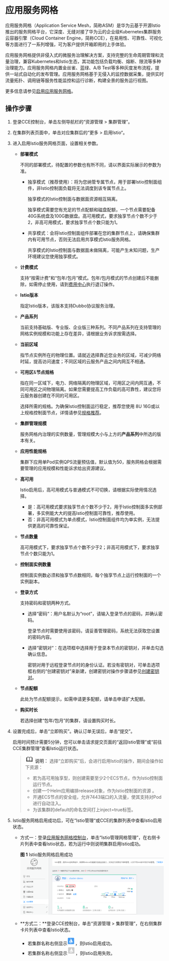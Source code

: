# 应用服务网格<a name="cce_01_0177"></a>

应用服务网格（Application Service Mesh，简称ASM）是华为云基于开源Istio推出的服务网格平台，它深度、无缝对接了华为云的企业级Kubernetes集群服务云容器引擎（Cloud Container Engine，简称CCE），在易用性、可靠性、可视化等方面进行了一系列增强，可为客户提供开箱即用的上手体验。

应用服务网格提供非侵入式的微服务治理解决方案，支持完整的生命周期管理和流量治理，兼容Kubernetes和Istio生态，其功能包括负载均衡、熔断、限流等多种治理能力。应用服务网格内置金丝雀、蓝绿、A/B Test等多种灰度发布流程，提供一站式自动化的发布管理。应用服务网格基于无侵入的监控数据采集，提供实时流量拓扑、调用链等服务性能监控和运行诊断，构建全景的服务运行视图。

更多信息请参见[启用应用服务网格](https://support.huaweicloud.com/usermanual-istio/istio_01_0002.html)。

## 操作步骤<a name="section19985447234"></a>

1.  登录CCE控制台，单击左侧导航栏的“资源管理 \> 集群管理”。
2.  在集群列表页面中，单击对应集群后的“更多 \> 启用Istio“。
3.  进入启用Istio服务网格页面，设置相关参数。
    -   **部署模式**

        不同的部署模式，待配置的参数也有所不同，请以界面实际展示的参数为准。

        -   独享模式（推荐使用）：将为您纳管专属节点，用于部署Istio控制面组件，非Istio控制面负载将无法调度到该专属节点上。

            独享模式的Istio控制面与数据面资源相互隔离。

            独享模式需要您有充足的节点配额和磁盘配额，一个节点需要配备40G系统盘及100G数据盘。高可用模式，要求独享节点个数不少于2，非高可用模式，要求独享节点个数只能为1。

        -   共享模式：会将Istio控制面组件部署在您的集群节点上，请确保集群内有可用节点，否则无法启用共享模式Istio服务网格。

            共享模式的Istio控制面与数据面未做隔离，可能产生未知问题，生产环境建议您使用独享模式。


    -   **计费模式**

        支持“按需计费”和“包年/包月”模式。包年/包月模式的节点创建后不能删除，如需停止使用，请到[费用中心](https://account.huaweicloud.com/usercenter/#/userindex/retreatManagement)执行退订操作。

    -   **Istio版本**

        指定Istio版本，该版本支持Dubbo协议服务治理。

    -   **产品系列**

        当前支持基础版、专业版、企业版三种系列。不同产品系列在支持管理的网格实例规模和功能上存在差异，请根据业务诉求按需选择。

    -   **当前区域**

        指节点实例所在的物理位置。请就近选择靠近您业务的区域，可减少网络时延，提高访问速度；不同区域的云服务产品之间内网互不相通。

    -   **可用区**&**节点规格**

        指在同一区域下，电力、网络隔离的物理区域，可用区之间内网互通，不同可用区之间物理隔离。如果您需要提高工作负载的高可靠性，建议您将云服务器创建在不同的可用区。

        选择所需的规格。为确保Istio控制面运行稳定，推荐您使用 8U 16G或以上规格控制面节点，详情请参见[规格推荐](https://support.huaweicloud.com/productdesc-istio/istio_productdesc_0006.html)。

    -   **集群管理规模**

        服务网格内治理的实例数量，管理规模大小与上方的**产品系列**中所选的版本有关。

    -   **应用性能规格**

        集群下应用单Pod实例QPS流量预估值，默认值为50，服务网格会根据需要管理的应用规模和性能诉求给出资源建议。

    -   **高可用**

        Istio启用后，高可用模式与普通模式不可切换，请根据实际使用情况选择。

        -   是：高可用模式要求独享节点个数不少于2，用于Istio控制面多实例部署，多实例能大大的提高Istio控制面可靠性，推荐使用。
        -   否：非高可用模式为单点模式，Istio控制面组件均为单实例，无法提供更高的可靠性保证。

    -   **节点数量**

        高可用模式下，要求独享节点个数不少于2；非高可用模式下，要求独享节点个数只能为1。

    -   **控制面实例数量**

        控制面实例数必须和独享节点数相同，每个独享节点上运行控制面的一个实例副本。

    -   **登录方式**

        支持密码和密钥两种方式。

        -   选择“密码“：用户名默认为“root”，请输入登录节点的密码，并确认密码。

            登录节点时需要使用该密码，请妥善管理密码，系统无法获取您设置的密码内容。

        -   选择“密钥对“：在选项框中选择用于登录本节点的密钥对，并单击勾选确认信息。

            密钥对用于远程登录节点时的身份认证。若没有密钥对，可单击选项框右侧的“创建密钥对”来新建，创建密钥对操作步骤请参见[创建密钥对](https://support.huaweicloud.com/usermanual-ecs/zh-cn_topic_0014250631.html)。

    -   **节点配额**

        此处为节点配额提示，如需申请更多配额，请单击申请扩大配额。

    -   **购买时长**

        若选择创建“包年/包月”的集群，请设置购买时长。

4.  设置完成后，单击“立即购买”。确认订单无误后，单击“提交”。

    启用时间预计需要5分钟，您可以单击请求提交页面的“返回Istio管理”或“前往CCE集群管理”查看Istio运行状态。

    >![](public_sys-resources/icon-note.gif) **说明：** 
    >选择“立即购买”后，会进行启用Istio的操作，期间会操作如下资源：
    >-   若为高可用独享型，则创建需要至少2个ECS节点，作为Istio控制面运行节点。
    >-   创建一个Helm应用编排release对象，作为Istio控制面的资源 。
    >-   开通ECS节点的安全组，允许7443端口的入流量，使其支持对Pod进行自动注入。
    >-   为该集群的default的命名空间打上inject=true标签。

5.  Istio服务网格启用成功后，可在“Istio管理“或CCE的集群列表中查看Istio启用状态。
    -   方式一：登录[应用服务网格控制台](https://console.huaweicloud.com/istio/?locale=zh-cn)，单击“Istio管理网格管理”，在右侧卡片列表中查看Istio状态，若为运行中则说明集群启用Istio成功。

        **图 1**  Istio服务网格启用成功<a name="zh-cn_topic_0137962680_fig93042151399"></a>  
        ![](figures/Istio服务网格启用成功.png "Istio服务网格启用成功")

    -   **方式二：**登录CCE控制台，单击“资源管理 \> 集群管理”，在右侧集群卡片列表中查看Istio状态。
        -   若集群名称右侧显示![](figures/icon-Istio-l.png)，则Istio启用成功。
        -   若集群名称右侧显示![](figures/icon-Istio-h.png)，则Istio启用失败。



